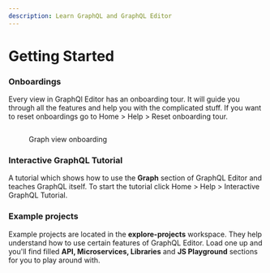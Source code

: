 ```yaml
---
description: Learn GraphQL and GraphQL Editor
---
```


# Getting Started

### Onboardings

Every view in GraphQl Editor has an onboarding tour. It will guide you through all the features and help you with the complicated stuff. If you want to reset onboardings go to Home > Help > Reset onboarding tour.

<figure><img src="../.gitbook/assets/onboardings prod.gif" alt=""><figcaption><p>Graph view onboarding</p></figcaption></figure>

### Interactive GraphQL Tutorial

A tutorial which shows how to use the **Graph** section of GraphQL Editor and teaches GraphQL itself. To start the tutorial click Home > Help > Interactive GraphQL Tutorial.

### Example projects

Example projects are located in the **explore-projects** workspace. They help understand how to use certain features of GraphQL Editor. Load one up and you'll find filled **API, Microservices, Libraries** and **JS Playground** sections for you to play around with.
